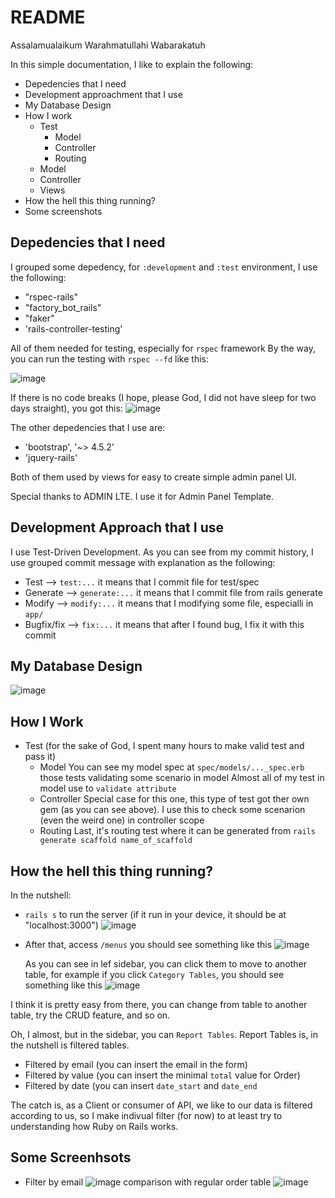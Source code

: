 # README

Assalamualaikum Warahmatullahi Wabarakatuh

In this simple documentation, I like to explain the following:

- Depedencies that I need
- Development approachment that I use
- My Database Design
- How I work
  - Test
    - Model
    - Controller
    - Routing
  - Model
  - Controller
  - Views
- How the hell this thing running? 
- Some screenshots


## Depedencies that I need
I grouped some depedency, for ``:development`` and ``:test`` environment, I use the following:
- "rspec-rails"
- "factory_bot_rails"
- "faker"
- 'rails-controller-testing'

All of them needed for testing, especially for ``rspec`` framework
By the way, you can run the testing with ``rspec --fd`` like this:

![image](https://user-images.githubusercontent.com/57523711/164808455-29f5292f-dfcb-4722-b742-f359407ec665.png)

If there is no code breaks (I hope, please God, I did not have sleep for two days straight), you got this:
![image](https://user-images.githubusercontent.com/57523711/164809304-f74f27b2-fed2-4c74-b9a0-fc8a0fae5f02.png)

The other depedencies that I use are:
- 'bootstrap', '~> 4.5.2'
- 'jquery-rails'

Both of them used by views for easy to create simple admin panel UI.

Special thanks to ADMIN LTE. I use it for Admin Panel Template.

## Development Approach that I use
I use Test-Driven Development. As you can see from my commit history, I use grouped commit message with explanation as the following:
- Test --> ``test:...`` it means that I commit file for test/spec
- Generate --> ``generate:...`` it means that I commit file from rails generate
- Modify --> ``modify:...`` it means that I modifying some file, especialli in ``app/``
- Bugfix/fix --> ``fix:...`` it means that after I found bug, I fix it with this commit

## My Database Design
![image](https://user-images.githubusercontent.com/57523711/164815784-c3753777-fef5-4c87-8afb-0e52eab8f9c3.png)


## How I Work
- Test (for the sake of God, I spent many hours to make valid test and pass it)
  - Model
    You can see my model spec at ``spec/models/..._spec.erb`` those tests validating some scenario in model
    Almost all of my test in model use to ``validate attribute``
  - Controller
    Special case for this one, this type of test got ther own gem (as you can see above).
    I use this to check some scenarion (even the weird one) in controller scope
  - Routing 
    Last, it's routing test where it can be generated from ``rails generate scaffold name_of_scaffold``

## How the hell this thing running?
In the nutshell:
  - ``rails s`` to run the server (if it run in your device, it should be at "localhost:3000")
    ![image](https://user-images.githubusercontent.com/57523711/164814415-84af761d-664b-4208-bb63-af2e642b1fc4.png)
  - After that, access ``/menus`` you should see something like this
    ![image](https://user-images.githubusercontent.com/57523711/164814514-2f5ffa2e-9992-483f-b60a-1368909376ff.png)
    
    As you can see in lef sidebar, you can click them to move to another table, for example if you click ``Category Tables``, you should see something like this
    ![image](https://user-images.githubusercontent.com/57523711/164814673-4036a529-068c-4e37-bfe8-941c18067114.png)

  I think it is pretty easy from there, you can change from table to another table, try the CRUD feature, and so on.
  
  Oh, I almost, but in the sidebar, you can ``Report Tables``. Report Tables is, in the nutshell is filtered tables.
  - Filtered by email (you can insert the email in the form)
  - Filtered by value (you can insert the minimal ``total`` value for Order)
  - Filtered by date (you can insert ``date_start`` and ``date_end``
  
  The catch is, as a Client or consumer of API, we like to our data is filtered according to us, so I make indivual filter (for now) to at least try to understanding how Ruby on Rails works.
  
## Some Screenhsots
- Filter by email
  ![image](https://user-images.githubusercontent.com/57523711/164815491-227d3588-ef0e-410d-8d94-fbe6f25ddccb.png)
  comparison with regular order table
  ![image](https://user-images.githubusercontent.com/57523711/164815670-ed68c09b-be99-44bd-b02b-032911f6727d.png)
